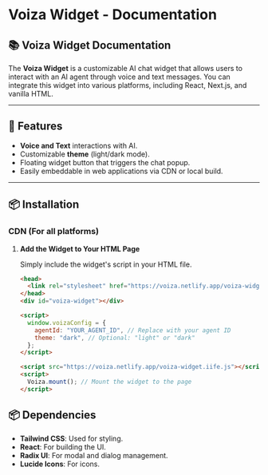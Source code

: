 # Voiza Widget - Documentation

## 📚 Voiza Widget Documentation

The **Voiza Widget** is a customizable AI chat widget that allows users to interact with an AI agent through voice and text messages. You can integrate this widget into various platforms, including React, Next.js, and vanilla HTML.

---

## 🎨 Features

- **Voice and Text** interactions with AI.
- Customizable **theme** (light/dark mode).
- Floating widget button that triggers the chat popup.
- Easily embeddable in web applications via CDN or local build.

---

## 📦 Installation

### CDN (For all platforms)

1. **Add the Widget to Your HTML Page**

   Simply include the widget's script in your HTML file.

   ```html
   <head>
     <link rel="stylesheet" href="https://voiza.netlify.app/voiza-widget.css" />
   </head>
   <div id="voiza-widget"></div>

   <script>
     window.voizaConfig = {
       agentId: "YOUR_AGENT_ID", // Replace with your agent ID
       theme: "dark", // Optional: "light" or "dark"
     };
   </script>

   <script src="https://voiza.netlify.app/voiza-widget.iife.js"></script>
   <script>
     Voiza.mount(); // Mount the widget to the page
   </script>
   ```

## 📦 Dependencies

- **Tailwind CSS**: Used for styling.
- **React**: For building the UI.
- **Radix UI**: For modal and dialog management.
- **Lucide Icons**: For icons.
